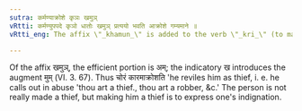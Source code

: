 ```yaml
---
sutra: कर्मण्याक्रोशे कृञः खमुञ्
vRtti: कर्मण्युपपदे कृञो धातोः खमुञ् प्रत्ययो भवति आक्रोशे गम्यमाने ॥
vRtti_eng: The affix \"_khamun_\" is added to the verb \"_kri_\" (to make), when a word in the accusative case is in construction with it, if the sense intended implies \"abuse\".

---
```

Of the affix  खमुञ्, the efficient portion is अम्; the indicatory ख introduces the augment मुम् (VI. 3. 67). Thus चोरं कारमाक्रोशति 'he reviles him as thief, i. e. he calls out in abuse 'thou art a thief., thou art a robber, &c.' The person is not really made a thief, but making him a thief is to express one's indignation.